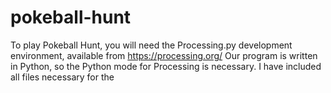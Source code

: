 # pokeball-hunt

To play Pokeball Hunt, you will need the Processing.py development environment, available from https://processing.org/
Our program is written in Python, so the Python mode for Processing is necessary. I have included all files necessary for the 

